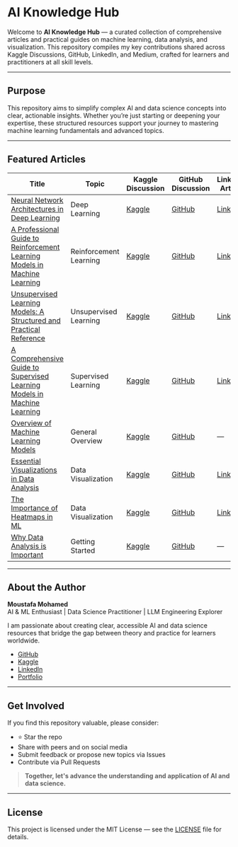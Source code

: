 # AI Knowledge Hub

Welcome to **AI Knowledge Hub** — a curated collection of comprehensive articles and practical guides on machine learning, data analysis, and visualization. This repository compiles my key contributions shared across Kaggle Discussions, GitHub, LinkedIn, and Medium, crafted for learners and practitioners at all skill levels.

---

## Purpose

This repository aims to simplify complex AI and data science concepts into clear, actionable insights. Whether you’re just starting or deepening your expertise, these structured resources support your journey to mastering machine learning fundamentals and advanced topics.

---

## Featured Articles

| Title | Topic | Kaggle Discussion | GitHub Discussion | LinkedIn Article | Medium Article |
|-------|-------|-------------------|-------------------|------------------|---------------|
| [Neural Network Architectures in Deep Learning](./articles/neural_network_architectures_in_deep_learning.md) | Deep Learning | [Kaggle](https://www.kaggle.com/discussions/general/590263) | [GitHub](https://github.com/orgs/community/discussions/167521) | [LinkedIn](https://www.linkedin.com/pulse/mastering-neural-network-architectures-practical-guide-mohamed-dpdve/?trackingId=c24vEk%2FDz%2BpTpctcU1isOQ%3D%3D) | [Medium](https://moustafamohamed01.medium.com/mastering-neural-network-architectures-a-practical-guide-with-pytorch-examples-033d411f3fe6) |
| [A Professional Guide to Reinforcement Learning Models in Machine Learning](./articles/reinforcement-learning.md) | Reinforcement Learning | [Kaggle](https://www.kaggle.com/discussions/general/588201) | [GitHub](https://github.com/orgs/community/discussions/165144) | [LinkedIn](https://www.linkedin.com/pulse/professional-guide-reinforcement-learning-models-machine-mohamed-j7e5f/) | [Medium](https://moustafamohamed01.medium.com/a-professional-guide-to-reinforcement-learning-models-in-machine-learning-2197bfdf5e5d) |
| [Unsupervised Learning Models: A Structured and Practical Reference](./articles/unsupervised-learning-models.md) | Unsupervised Learning | [Kaggle](https://www.kaggle.com/discussions/general/586883) | [GitHub](https://github.com/orgs/community/discussions/164292#discussion-8502493) | [LinkedIn](https://www.linkedin.com/pulse/exploring-unsupervised-learning-practical-guide-data-science-mohamed-yv3of/) | [Medium](https://moustafamohamed01.medium.com/unsupervised-learning-a-practical-guide-83b2c881768e) |
| [A Comprehensive Guide to Supervised Learning Models in Machine Learning](./articles/regression-and-classification-guide.md) | Supervised Learning | [Kaggle](https://www.kaggle.com/discussions/general/585889) | [GitHub](https://github.com/orgs/community/discussions/163632) | [LinkedIn](https://www.linkedin.com/pulse/comprehensive-guide-supervised-learning-models-machine-mohamed-zastf/) | [Medium](https://moustafamohamed01.medium.com/a-comprehensive-guide-to-supervised-learning-models-in-machine-learning-a0557655bfff) |
| [Overview of Machine Learning Models](./articles/overview-ml-models.md) | General Overview | [Kaggle](https://www.kaggle.com/discussions/general/585319) | [GitHub](https://github.com/orgs/community/discussions/163429) | — | [Medium](https://moustafamohamed01.medium.com/overview-of-machine-learning-models-29c41097a1ec) |
| [Essential Visualizations in Data Analysis](./articles/essential-visualizations.md) | Data Visualization | [Kaggle](https://www.kaggle.com/discussions/general/583451) | [GitHub](https://github.com/orgs/community/discussions/161953) | [LinkedIn](https://www.linkedin.com/pulse/essential-visualizations-data-analysis-moustafa-mohamed-0oqof/) | [Medium](https://moustafamohamed01.medium.com/essential-visualizations-in-data-analysis-c5ddc72f2c51) |
| [The Importance of Heatmaps in ML](./articles/importance-of-heatmaps.md) | Data Visualization | [Kaggle](https://www.kaggle.com/discussions/general/580707) | [GitHub](https://github.com/orgs/community/discussions/161655) | [LinkedIn](https://www.linkedin.com/pulse/importance-heatmaps-data-analysis-ml-moustafa-mohamed-o6gxf/) | [Medium](https://moustafamohamed01.medium.com/the-importance-of-heatmaps-in-data-analysis-and-ml-e4b5151b4ac5) |
| [Why Data Analysis is Important](./articles/why-data-analysis-important.md) | Getting Started | [Kaggle](https://www.kaggle.com/discussions/getting-started/560720) | [GitHub](https://github.com/orgs/community/discussions/163634) | — | — |

---

## About the Author

**Moustafa Mohamed**  
AI & ML Enthusiast | Data Science Practitioner | LLM Engineering Explorer

I am passionate about creating clear, accessible AI and data science resources that bridge the gap between theory and practice for learners worldwide.

- [GitHub](https://github.com/MoustafaMohamed01)  
- [Kaggle](https://www.kaggle.com/moustafamohamed01)  
- [LinkedIn](https://www.linkedin.com/in/moustafamohamed01/)  
- [Portfolio](https://moustafamohamed.netlify.app/)

---

## Get Involved

If you find this repository valuable, please consider:

- ⭐ Star the repo  
- Share with peers and on social media  
- Submit feedback or propose new topics via Issues  
- Contribute via Pull Requests  

> **Together, let's advance the understanding and application of AI and data science.**

---

## License

This project is licensed under the MIT License — see the [LICENSE](LICENSE) file for details.
